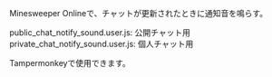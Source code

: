 Minesweeper Onlineで、チャットが更新されたときに通知音を鳴らす。  

public_chat_notify_sound.user.js: 公開チャット用  
private_chat_notify_sound.user.js: 個人チャット用  

Tampermonkeyで使用できます。

